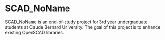 # SCAD_NoName
SCAD_NoName is an end-of-study project for 3rd year undergraduate students at Claude Bernard University. The goal of this project is to enhance existing OpenSCAD libraries. 
